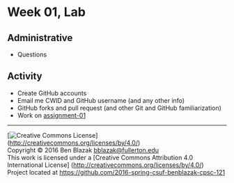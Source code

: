 # Week 01, Lab

## Administrative

- Questions


## Activity

- Create GitHub accounts
- Email me CWID and GitHub username (and any other info)
- GitHub forks and pull request (and other Git and GitHub familiarization)
- Work on [assignment-01](../../../../assignment-01)


-------------------------------------------------------------------------------
[![Creative Commons License](https://i.creativecommons.org/l/by/4.0/88x31.png)]
(http://creativecommons.org/licenses/by/4.0/)  
Copyright &copy; 2016 Ben Blazak <bblazak@fullerton.edu>  
This work is licensed under a [Creative Commons Attribution 4.0 International
License] (http://creativecommons.org/licenses/by/4.0/)  
Project located at <https://github.com/2016-spring-csuf-benblazak-cpsc-121>

